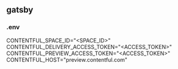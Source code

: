 ## gatsby

### .env

CONTENTFUL_SPACE_ID="<SPACE_ID>"
CONTENTFUL_DELIVERY_ACCESS_TOKEN="<ACCESS_TOKEN>"
CONTENTFUL_PREVIEW_ACCESS_TOKEN="<ACCESS_TOKEN>"
CONTENTFUL_HOST="preview.contentful.com"
